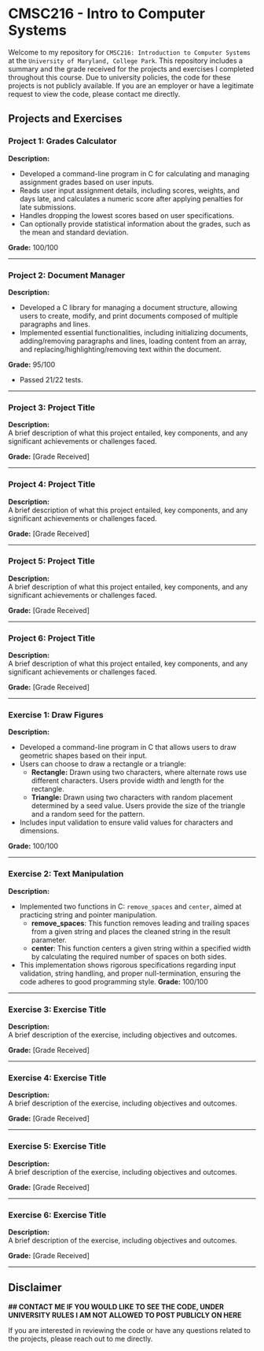 # CMSC216 - Intro to Computer Systems

Welcome to my repository for ```CMSC216: Introduction to Computer Systems``` at the ```University of Maryland, College Park```. This repository includes a summary and the grade received for the projects and exercises I completed throughout this course. Due to university policies, the code for these projects is not publicly available. If you are an employer or have a legitimate request to view the code, please contact me directly.

## Projects and Exercises

### Project 1: **Grades Calculator**
**Description:**  
- Developed a command-line program in C for calculating and managing assignment grades based on user inputs.
- Reads user input assignment details, including scores, weights, and days late, and calculates a numeric score after applying penalties for late submissions.
- Handles dropping the lowest scores based on user specifications.
- Can optionally provide statistical information about the grades, such as the mean and standard deviation. 

**Grade:** 100/100

---

### Project 2: **Document Manager**
**Description:**  
- Developed a C library for managing a document structure, allowing users to create, modify, and print documents composed of multiple paragraphs and lines.
- Implemented essential functionalities, including initializing documents, adding/removing paragraphs and lines, loading content from an array, and replacing/highlighting/removing text within the document.

**Grade:** 95/100
- Passed 21/22 tests.

---

### Project 3: **Project Title**
**Description:**  
A brief description of what this project entailed, key components, and any significant achievements or challenges faced.

**Grade:** [Grade Received]

---

### Project 4: **Project Title**
**Description:**  
A brief description of what this project entailed, key components, and any significant achievements or challenges faced.

**Grade:** [Grade Received]

---

### Project 5: **Project Title**
**Description:**  
A brief description of what this project entailed, key components, and any significant achievements or challenges faced.

**Grade:** [Grade Received]

---

### Project 6: **Project Title**
**Description:**  
A brief description of what this project entailed, key components, and any significant achievements or challenges faced.

**Grade:** [Grade Received]

---

### Exercise 1: **Draw Figures**
**Description:**  
- Developed a command-line program in C that allows users to draw geometric shapes based on their input.
- Users can choose to draw a rectangle or a triangle:
  - **Rectangle:** Drawn using two characters, where alternate rows use different characters. Users provide width and length for the rectangle.
  - **Triangle:** Drawn using two characters with random placement determined by a seed value. Users provide the size of the triangle and a random seed for the pattern.
- Includes input validation to ensure valid values for characters and dimensions.

**Grade:** 100/100

---

### Exercise 2: **Text Manipulation**
**Description:**  
- Implemented two functions in C: `remove_spaces` and `center`, aimed at practicing string and pointer manipulation.
  - **remove_spaces**: This function removes leading and trailing spaces from a given string and places the cleaned string in the result parameter.
  - **center**: This function centers a given string within a specified width by calculating the required number of spaces on both sides.
- This implementation shows rigorous specifications regarding input validation, string handling, and proper null-termination, ensuring the code adheres to good programming style. 
**Grade:** 100/100

---

### Exercise 3: **Exercise Title**
**Description:**  
A brief description of the exercise, including objectives and outcomes.

**Grade:** [Grade Received]

---

### Exercise 4: **Exercise Title**
**Description:**  
A brief description of the exercise, including objectives and outcomes.

**Grade:** [Grade Received]

---

### Exercise 5: **Exercise Title**
**Description:**  
A brief description of the exercise, including objectives and outcomes.

**Grade:** [Grade Received]

---

### Exercise 6: **Exercise Title**
**Description:**  
A brief description of the exercise, including objectives and outcomes.

**Grade:** [Grade Received]

---

## Disclaimer

**## CONTACT ME IF YOU WOULD LIKE TO SEE THE CODE, UNDER UNIVERSITY RULES I AM NOT ALLOWED TO POST PUBLICLY ON HERE**

If you are interested in reviewing the code or have any questions related to the projects, please reach out to me directly.
